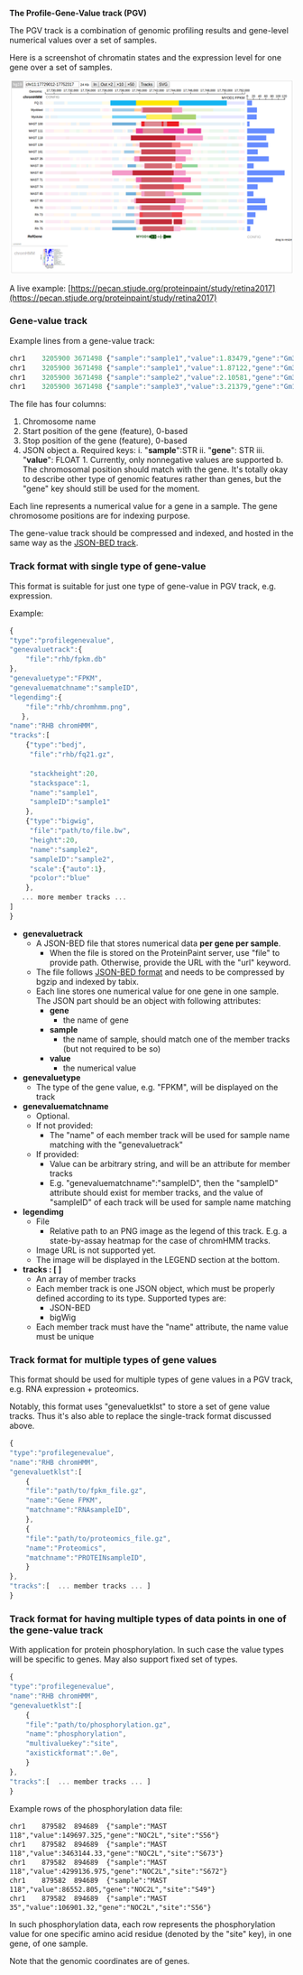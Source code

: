 **The Profile-Gene-Value track (PGV)**

The PGV track is a combination of genomic profiling results and
gene-level numerical values over a set of samples.

Here is a screenshot of chromatin states and the expression level for
one gene over a set of samples.

![](../../../images/guides/proteinpaint/file-formats/pgv/media/image1.png)

A live example: [https://pecan.stjude.org/proteinpaint/study/retina2017](https://pecan.stjude.org/proteinpaint/study/retina2017)

### Gene-value track

Example lines from a gene-value track:

```javascript
chr1    3205900 3671498 {"sample":"sample1","value":1.83479,"gene":"Gm37363"}
chr1    3205900 3671498 {"sample":"sample1","value":1.87122,"gene":"Gm37180"}
chr1    3205900 3671498 {"sample":"sample2","value":2.10581,"gene":"Gm37329"}
chr1    3205900 3671498 {"sample":"sample3","value":3.21379,"gene":"Gm19938"}
```

The file has four columns:
1. Chromosome name
2. Start position of the gene (feature), 0-based
3. Stop position of the gene (feature), 0-based
4. JSON object
    a.  Required keys:
        i.  "**sample**":STR
        ii. "**gene**": STR
        iii. "**value**": FLOAT
             1. Currently, only nonnegative values are supported
    b.  The chromosomal position should match with the gene. It's totally okay to describe other type of genomic features rather than genes, but the "gene" key should still be used for the moment.

Each line represents a numerical value for a gene in a sample. The gene
chromosome positions are for indexing purpose.

The gene-value track should be compressed and indexed, and hosted in the
same way as the [JSON-BED track](https://drive.google.com/open?id=1GP81rer7YEb0RpIej2XXfx-k7SCAL1Od9At_oczf06A).

### Track format with single type of gene-value

This format is suitable for just one type of gene-value in PGV track,
e.g. expression.

Example:

```javascript
{
"type":"profilegenevalue",
"genevaluetrack":{
    "file":"rhb/fpkm.db"
},
"genevaluetype":"FPKM",
"genevaluematchname":"sampleID",
"legendimg":{
    "file":"rhb/chromhmm.png",
   },
"name":"RHB chromHMM",
"tracks":[  
    {"type":"bedj",
     "file":"rhb/fq21.gz",

     "stackheight":20,
     "stackspace":1,
     "name":"sample1",
     "sampleID":"sample1"
    },
    {"type":"bigwig",
     "file":"path/to/file.bw",
     "height":20,
     "name":"sample2",
     "sampleID":"sample2",
     "scale":{"auto":1},
     "pcolor":"blue"
    },
   ... more member tracks ...
]
}
```

-   **genevaluetrack**
    -   A JSON-BED file that stores numerical data **per gene per sample**.
        -   When the file is stored on the ProteinPaint server, use "file" to provide path. Otherwise, provide the URL with the "url" keyword.
    -   The file follows [JSON-BED format](https://drive.google.com/open?id=1GP81rer7YEb0RpIej2XXfx-k7SCAL1Od9At_oczf06A) and needs to be compressed by bgzip and indexed by tabix.
    -   Each line stores one numerical value for one gene in one sample. The JSON part should be an object with following attributes:
        -   **gene**
            -   the name of gene
        -   **sample**
            -   the name of sample, should match one of the member tracks (but not required to be so)
        -   **value**
            -   the numerical value
-   **genevaluetype**
    -   The type of the gene value, e.g. "FPKM", will be displayed on the track
-   **genevaluematchname**
    -   Optional.
    -   If not provided:
        -   The "name" of each member track will be used for sample name matching with the "genevaluetrack"
    -   If provided:
        -   Value can be arbitrary string, and will be an attribute for member tracks
        -   E.g. "genevaluematchname":"sampleID", then the "sampleID" attribute should exist for member tracks, and the value of "sampleID" of each track will be used for sample name matching
-   **legendimg**
    -   File
        -   Relative path to an PNG image as the legend of this track. E.g. a state-by-assay heatmap for the case of chromHMM tracks.
    -   Image URL is not supported yet.
    -   The image will be displayed in the LEGEND section at the bottom.
-   **tracks : \[ \]**
    -   An array of member tracks
    -   Each member track is one JSON object, which must be properly defined according to its type. Supported types are:
        -   JSON-BED
        -   bigWig
    -   Each member track must have the "name" attribute, the name value must be unique

### Track format for multiple types of gene values

This format should be used for multiple types of gene values in a PGV
track, e.g. RNA expression + proteomics.

Notably, this format uses "genevaluetklst" to store a set of gene value
tracks. Thus it's also able to replace the single-track format discussed
above.

```javascript
{
"type":"profilegenevalue",
"name":"RHB chromHMM",
"genevaluetklst":[
    {
    "file":"path/to/fpkm_file.gz",
    "name":"Gene FPKM",
    "matchname":"RNAsampleID",
    },
    {
    "file":"path/to/proteomics_file.gz",
    "name":"Proteomics",
    "matchname":"PROTEINsampleID",
    }
},
"tracks":[  ... member tracks ... ]
}
```

### Track format for having multiple types of data points in one of the gene-value track

With application for protein phosphorylation. In such case the value
types will be specific to genes. May also support fixed set of types.

```javascript
{
"type":"profilegenevalue",
"name":"RHB chromHMM",
"genevaluetklst":[
    {
    "file":"path/to/phosphorylation.gz",
    "name":"phosphorylation",
    "multivaluekey":"site",
    "axistickformat":".0e",
    }
},
"tracks":[  ... member tracks ... ]
}
```

Example rows of the phosphorylation data file:

```
chr1    879582  894689  {"sample":"MAST 118","value":149697.325,"gene":"NOC2L","site":"S56"}
chr1    879582  894689  {"sample":"MAST 118","value":3463144.33,"gene":"NOC2L","site":"S673"}
chr1    879582  894689  {"sample":"MAST 118","value":4299136.975,"gene":"NOC2L","site":"S672"}
chr1    879582  894689  {"sample":"MAST 118","value":86552.805,"gene":"NOC2L","site":"S49"}
chr1    879582  894689  {"sample":"MAST 35","value":106901.32,"gene":"NOC2L","site":"S56"}
```

In such phosphorylation data, each row represents the phosphorylation
value for one specific amino acid residue (denoted by the "site" key),
in one gene, of one sample.

Note that the genomic coordinates are of genes.

